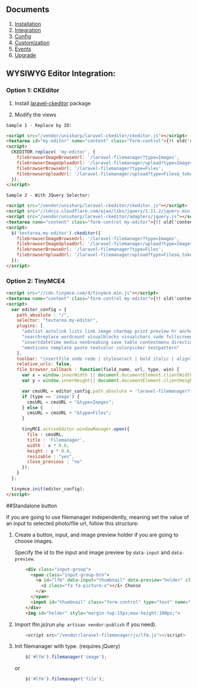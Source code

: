 ## Documents

  1. [Installation](https://github.com/UniSharp/laravel-filemanager/blob/master/doc/installation.md)
  1. [Integration](https://github.com/UniSharp/laravel-filemanager/blob/master/doc/integration.md)
  1. [Config](https://github.com/UniSharp/laravel-filemanager/blob/master/doc/config.md)
  1. [Customization](https://github.com/UniSharp/laravel-filemanager/blob/master/doc/customization.md)
  1. [Events](https://github.com/UniSharp/laravel-filemanager/blob/master/doc/events.md)
  1. [Upgrade](https://github.com/UniSharp/laravel-filemanager/blob/master/doc/upgrade.md)

## WYSIWYG Editor Integration:
### Option 1: CKEditor

  1. Install [laravel-ckeditor](https://github.com/UniSharp/laravel-ckeditor) package

  1. Modify the views
      
    Sample 1 - Replace by ID:
```html
<script src="/vendor/unisharp/laravel-ckeditor/ckeditor.js"></script>
<textarea id="my-editor" name="content" class="form-control">{!! old('content', 'test editor content') !!}</textarea>
<script>
  CKEDITOR.replace( 'my-editor', {
    filebrowserImageBrowseUrl: '/laravel-filemanager?type=Images',
    filebrowserImageUploadUrl: '/laravel-filemanager/upload?type=Images&_token={{csrf_token()}}',
    filebrowserBrowseUrl: '/laravel-filemanager?type=Files',
    filebrowserUploadUrl: '/laravel-filemanager/upload?type=Files&_token={{csrf_token()}}'
  });
</script>
```
    
    Sample 2 - With JQuery Selector:
    
```html
<script src="/vendor/unisharp/laravel-ckeditor/ckeditor.js"></script>
<script src="//cdnjs.cloudflare.com/ajax/libs/jquery/1.11.2/jquery.min.js"></script>
<script src="/vendor/unisharp/laravel-ckeditor/adapters/jquery.js"></script>
<textarea name="content" class="form-control my-editor">{!! old('content', 'test editor content') !!}</textarea>
<script>
  $('textarea.my-editor').ckeditor({
    filebrowserImageBrowseUrl: '/laravel-filemanager?type=Images',
    filebrowserImageUploadUrl: '/laravel-filemanager/upload?type=Images&_token={{csrf_token()}}',
    filebrowserBrowseUrl: '/laravel-filemanager?type=Files',
    filebrowserUploadUrl: '/laravel-filemanager/upload?type=Files&_token={{csrf_token()}}'
  });
</script>
```

### Option 2: TinyMCE4

```html
<script src="//cdn.tinymce.com/4/tinymce.min.js"></script>
<textarea name="content" class="form-control my-editor">{!! old('content', $content) !!}</textarea>
<script>
  var editor_config = {
    path_absolute : "/",
    selector: "textarea.my-editor",
    plugins: [
      "advlist autolink lists link image charmap print preview hr anchor pagebreak",
      "searchreplace wordcount visualblocks visualchars code fullscreen",
      "insertdatetime media nonbreaking save table contextmenu directionality",
      "emoticons template paste textcolor colorpicker textpattern"
    ],
    toolbar: "insertfile undo redo | styleselect | bold italic | alignleft aligncenter alignright alignjustify | bullist numlist outdent indent | link image media",
    relative_urls: false,
    file_browser_callback : function(field_name, url, type, win) {
      var x = window.innerWidth || document.documentElement.clientWidth || document.getElementsByTagName('body')[0].clientWidth;
      var y = window.innerHeight|| document.documentElement.clientHeight|| document.getElementsByTagName('body')[0].clientHeight;

      var cmsURL = editor_config.path_absolute + 'laravel-filemanager?field_name=' + field_name;
      if (type == 'image') {
        cmsURL = cmsURL + "&type=Images";
      } else {
        cmsURL = cmsURL + "&type=Files";
      }

      tinyMCE.activeEditor.windowManager.open({
        file : cmsURL,
        title : 'Filemanager',
        width : x * 0.8,
        height : y * 0.8,
        resizable : "yes",
        close_previous : "no"
      });
    }
  };

  tinymce.init(editor_config);
</script>
```

##Standalone button

If you are going to use filemanager independently, meaning set the value of an input to selected photo/file url, follow this structure:

1. Create a button, input, and image preview holder if you are going to choose images.

    Specify the id to the input and image preview by `data-input` and `data-preview`.

    ```html
        <div class="input-group">
          <span class="input-group-btn">
            <a id="lfm" data-input="thumbnail" data-preview="holder" class="btn btn-primary">
              <i class="fa fa-picture-o"></i> Choose
            </a>
          </span>
          <input id="thumbnail" class="form-control" type="text" name="filepath">
        </div>
        <img id="holder" style="margin-top:15px;max-height:100px;">
    ``` 

1. Import lfm.js(run `php artisan vendor:publish` if you need).

    ```javascript
        <script src="/vendor/laravel-filemanager/js/lfm.js"></script>
    ```

1. Init filemanager with type. (requires jQuery)

    ```javascript
        $('#lfm').filemanager('image');
    ```
    or

    ```javascript
        $('#lfm').filemanager('file');
    ```
